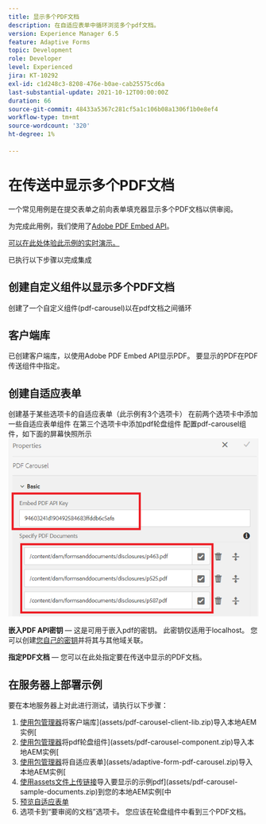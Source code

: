 ```yaml
---
title: 显示多个PDF文档
description: 在自适应表单中循环浏览多个pdf文档。
version: Experience Manager 6.5
feature: Adaptive Forms
topic: Development
role: Developer
level: Experienced
jira: KT-10292
exl-id: c1d248c3-8208-476e-b0ae-cab25575cd6a
last-substantial-update: 2021-10-12T00:00:00Z
duration: 66
source-git-commit: 48433a5367c281cf5a1c106b08a1306f1b0e8ef4
workflow-type: tm+mt
source-wordcount: '320'
ht-degree: 1%

---
```


# 在传送中显示多个PDF文档

一个常见用例是在提交表单之前向表单填充器显示多个PDF文档以供审阅。

为完成此用例，我们使用了[Adobe PDF Embed API](https://www.adobe.io/apis/documentcloud/dcsdk/pdf-embed.html)。

[可以在此处体验此示例的实时演示。](https://forms.enablementadobe.com/content/dam/formsanddocuments/wefinancecreditcard/jcr:content?wcmmode=disabled)

已执行以下步骤以完成集成

## 创建自定义组件以显示多个PDF文档

创建了一个自定义组件(pdf-carousel)以在pdf文档之间循环

## 客户端库

已创建客户端库，以使用Adobe PDF Embed API显示PDF。 要显示的PDF在PDF传送组件中指定。

## 创建自适应表单

创建基于某些选项卡的自适应表单（此示例有3个选项卡）
在前两个选项卡中添加一些自适应表单组件
在第三个选项卡中添加pdf轮盘组件
配置pdf-carousel组件，如下面的屏幕快照所示
![pdf-carousel](assets/pdf-carousel-af-component.png)

**嵌入PDF API密钥** — 这是可用于嵌入pdf的密钥。 此密钥仅适用于localhost。 您可以创建[您自己的密钥](https://www.adobe.io/apis/documentcloud/dcsdk/pdf-embed.html)并将其与其他域关联。

**指定PDF文档** — 您可以在此处指定要在传送中显示的PDF文档。


## 在服务器上部署示例

要在本地服务器上对此进行测试，请执行以下步骤：

1. [使用包管理器](http://localhost:4502/crx/packmgr/index.jsp)将客户端库](assets/pdf-carousel-client-lib.zip)导入本地AEM实例[
1. [使用包管理器](http://localhost:4502/crx/packmgr/index.jsp)将pdf轮盘组件](assets/pdf-carousel-component.zip)导入本地AEM实例[
1. [使用包管理器](http://localhost:4502/crx/packmgr/index.jsp)将自适应表单](assets/adaptive-form-pdf-carousel.zip)导入本地AEM实例[
1. [使用assets文件上传链接](http://localhost:4502/assets.html/content/dam)导入要显示的示例pdf](assets/pdf-carousel-sample-documents.zip)到您的本地AEM实例[中
1. [预览自适应表单](http://localhost:4502/content/dam/formsanddocuments/wefinancecreditcard/jcr:content?wcmmode=disabled)
1. 选项卡到“要审阅的文档”选项卡。 您应该在轮盘组件中看到三个PDF文档。
